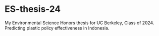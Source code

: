 # ES-thesis-24
My Environmental Science Honors thesis for UC Berkeley, Class of 2024. Predicting plastic policy effectiveness in Indonesia.
